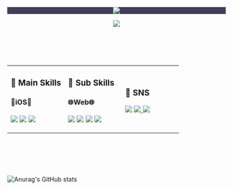 <header>
  <div align="center" style="background-color: #453C59">
    <img src="https://capsule-render.vercel.app/api?type=transparent&color=0:453C59,30:C79BF2,100:2C3140&fontColor=143959&height=300&section=header&text=Bucky's%20Github!&fontAlign=50&fontAlign=70&fontSize=90&desc=Welcome%20to%20my%20GitHub&descSize=30&descAlign=70&descAlignY=70&textBg=true" />
  </div>
  
  [![ ](https://hits.seeyoufarm.com/api/count/incr/badge.svg?url=https%3A%2F%2Fgithub.com%2FBucky5683%2Fhit-counter&count_bg=%23D9D59A&title_bg=%23143959&icon=pinboard.svg&icon_color=%23F2F2F2&title=hits&edge_flat=false)](https://hits.seeyoufarm.com/)
</header>

<div align="center">
  <br/>
  <table style="width: 100%;, border: 0;">
    <tr>
      <td style="width: 33.33%;">
        <div class="mainSkill">
          <h3>📌 Main Skills</h3>
          <h4>
            🍎iOS🍎
          </h4>
          <p>
            <img src="https://img.shields.io/badge/Swift-F05138?style=flat-square&logo=Swift&logoColor=white"/>
            <img src="https://img.shields.io/badge/SwiftUI-056CF2?style=flat-square&logo=Swift&logoColor=white"/>
            <img src="https://img.shields.io/badge/UIKit-05AFF2?style=flat-square&logo=Swift&logoColor=white"/>
          </p>
        </div>
      </td>
      <td style="width: 33.33%;">
        <div class="subSkill">
          <h3>📌 Sub Skills</h3>
          <h4>
            🌐Web🌐
          </h4>
          <p>
            <img src="https://img.shields.io/badge/CSS3-1572B6?style=flat-square&logo=css3&logoColor=white"/>
            <img src="https://img.shields.io/badge/HTML5-E34F26?style=flat-square&logo=html5&logoColor=white"/>
            <img src="https://img.shields.io/badge/JavaScript-F7DF1E?style=flat-square&logo=javascript&logoColor=black"/>
            <img src="https://img.shields.io/badge/Vue.js-4FC08D?style=flat-square&logo=vue.js&logoColor=white">
          </p>
        </div>
      </td>
      <td style="width: 33.33%;">
        <div class="SNS">
          <h3>💬 SNS</h3>
          <p>
            <img src="https://img.shields.io/badge/bucky5683@gmail.com-EA4335?style=flat-square&logo=Gmail&logoColor=white"/>
            <a href="https://www.instagram.com/sy8_546/">
              <img src="https://img.shields.io/badge/Instagram-DD2A7B?style=flat-square&logo=Instagram&logoColor=white"/>
            </a>
            <a href="https://sy5683.tistory.com/"><img src="https://img.shields.io/badge/Tistory-000000?style=flat-square&logo=Tistory&logoColor=white"/></a>
          </p>
        </div>
      </td>
    </tr>
  </table>
  <br/>
  <br/>
  <br/>
  <br/>
  <!--![Top Langs](https://github-readme-stats.vercel.app/api/top-langs/?username=Bucky5683&layout=donut)-->
</div>

<footer>
  
  ![Anurag's GitHub stats](https://github-readme-stats.vercel.app/api?username=Bucky5683&show_icons=true&theme=material-palenight)
</footer>
